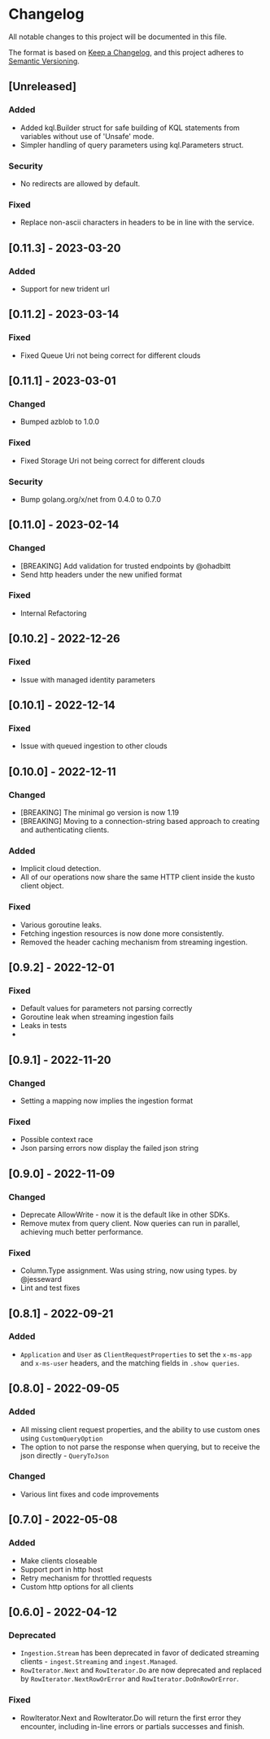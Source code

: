 # Changelog
All notable changes to this project will be documented in this file.

The format is based on [Keep a Changelog](https://keepachangelog.com/en/1.0.0/),
and this project adheres to [Semantic Versioning](https://semver.org/spec/v2.0.0.html).
## [Unreleased]
### Added
* Added kql.Builder struct for safe building of KQL statements from variables without use of 'Unsafe' mode.
* Simpler handling of query parameters using kql.Parameters struct.
### Security
* No redirects are allowed by default.
### Fixed
* Replace non-ascii characters in headers to be in line with the service.

## [0.11.3] - 2023-03-20
### Added
* Support for new trident url
## [0.11.2] - 2023-03-14
### Fixed
* Fixed Queue Uri not being correct for different clouds
## [0.11.1] - 2023-03-01
### Changed
* Bumped azblob to 1.0.0
### Fixed
* Fixed Storage Uri not being correct for different clouds
### Security
* Bump golang.org/x/net from 0.4.0 to 0.7.0

## [0.11.0] - 2023-02-14
### Changed
- [BREAKING] Add validation for trusted endpoints by @ohadbitt
- Send http headers under the new unified format

### Fixed
- Internal Refactoring
## [0.10.2] - 2022-12-26
### Fixed
- Issue with managed identity parameters

## [0.10.1] - 2022-12-14
### Fixed
- Issue with queued ingestion to other clouds

## [0.10.0] - 2022-12-11
### Changed
- [BREAKING] The minimal go version is now 1.19
- [BREAKING] Moving to a connection-string based approach to creating and authenticating clients.

### Added
- Implicit cloud detection.
- All of our operations now share the same HTTP client inside the kusto client object.

### Fixed
- Various goroutine leaks.
- Fetching ingestion resources is now done more consistently.
- Removed the header caching mechanism from streaming ingestion.

## [0.9.2] - 2022-12-01
### Fixed
- Default values for parameters not parsing correctly
- Goroutine leak when streaming ingestion fails
- Leaks in tests
- 
## [0.9.1] - 2022-11-20
### Changed
- Setting a mapping now implies the ingestion format

### Fixed
- Possible context race
- Json parsing errors now display the failed json string

## [0.9.0] - 2022-11-09
### Changed
- Deprecate AllowWrite - now it is the default like in other SDKs.
- Remove mutex from query client. Now queries can run in parallel, achieving much better performance.

### Fixed
- Column.Type assignment. Was using string, now using types.  by @jesseward
- Lint and test fixes

## [0.8.1] - 2022-09-21
### Added
- `Application` and `User` as `ClientRequestProperties` to set the `x-ms-app` and `x-ms-user` headers, and the matching fields in `.show queries`.

## [0.8.0] - 2022-09-05
### Added
- All missing client request properties, and the ability to use custom ones using `CustomQueryOption`
- The option to not parse the response when querying, but to receive the json directly - `QueryToJson`

### Changed
- Various lint fixes and code improvements

## [0.7.0] - 2022-05-08
### Added
- Make clients closeable
- Support port in http host
- Retry mechanism for throttled requests
- Custom http options for all clients

## [0.6.0] - 2022-04-12

### Deprecated
* `Ingestion.Stream` has been deprecated in favor of dedicated streaming clients - `ingest.Streaming` and `ingest.Managed`.
* `RowIterator.Next` and `RowIterator.Do` are now deprecated and replaced by `RowIterator.NextRowOrError` and `RowIterator.DoOnRowOrError`.

### Fixed
* RowIterator.Next and RowIterator.Do will return the first error they encounter, including in-line errors or partials successes and finish.
